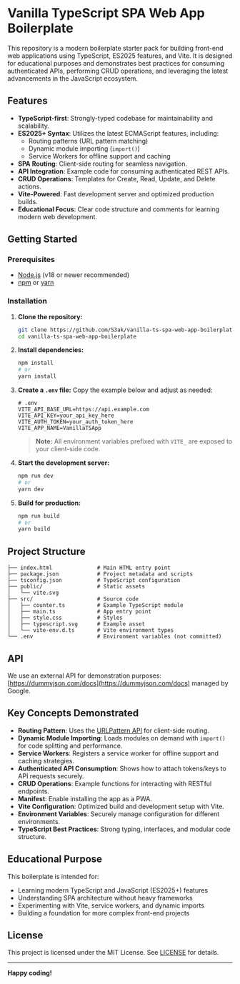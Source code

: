 # Vanilla TypeScript SPA Web App Boilerplate

This repository is a modern boilerplate starter pack for building front-end web applications using TypeScript, ES2025 features, and Vite. It is designed for educational purposes and demonstrates best practices for consuming authenticated APIs, performing CRUD operations, and leveraging the latest advancements in the JavaScript ecosystem.

## Features

- **TypeScript-first**: Strongly-typed codebase for maintainability and scalability.
- **ES2025+ Syntax**: Utilizes the latest ECMAScript features, including:
  - Routing patterns (URL pattern matching)
  - Dynamic module importing (`import()`)
  - Service Workers for offline support and caching
- **SPA Routing**: Client-side routing for seamless navigation.
- **API Integration**: Example code for consuming authenticated REST APIs.
- **CRUD Operations**: Templates for Create, Read, Update, and Delete actions.
- **Vite-Powered**: Fast development server and optimized production builds.
- **Educational Focus**: Clear code structure and comments for learning modern web development.

## Getting Started

### Prerequisites

- [Node.js](https://nodejs.org/) (v18 or newer recommended)
- [npm](https://www.npmjs.com/) or [yarn](https://yarnpkg.com/)

### Installation

1. **Clone the repository:**
   ```sh
   git clone https://github.com/S3ak/vanilla-ts-spa-web-app-boilerplate.git
   cd vanilla-ts-spa-web-app-boilerplate
   ```
2. **Install dependencies:**
   ```sh
   npm install
   # or
   yarn install
   ```
3. **Create a `.env` file:**
   Copy the example below and adjust as needed:

   ```env
   # .env
   VITE_API_BASE_URL=https://api.example.com
   VITE_API_KEY=your_api_key_here
   VITE_AUTH_TOKEN=your_auth_token_here
   VITE_APP_NAME=VanillaTSApp
   ```

   > **Note:** All environment variables prefixed with `VITE_` are exposed to your client-side code.

4. **Start the development server:**

   ```sh
   npm run dev
   # or
   yarn dev
   ```

5. **Build for production:**
   ```sh
   npm run build
   # or
   yarn build
   ```

## Project Structure

```
├── index.html              # Main HTML entry point
├── package.json            # Project metadata and scripts
├── tsconfig.json           # TypeScript configuration
├── public/                 # Static assets
│   └── vite.svg
├── src/                    # Source code
│   ├── counter.ts          # Example TypeScript module
│   ├── main.ts             # App entry point
│   ├── style.css           # Styles
│   ├── typescript.svg      # Example asset
│   └── vite-env.d.ts       # Vite environment types
└── .env                    # Environment variables (not committed)
```

## API

We use an external API for demonstration purposes: [https://dummyjson.com/docs](https://dummyjson.com/docs) managed by Google.

## Key Concepts Demonstrated

- **Routing Pattern**: Uses the [URLPattern API](https://developer.mozilla.org/en-US/docs/Web/API/URLPattern) for client-side routing.
- **Dynamic Module Importing**: Loads modules on demand with `import()` for code splitting and performance.
- **Service Workers**: Registers a service worker for offline support and caching strategies.
- **Authenticated API Consumption**: Shows how to attach tokens/keys to API requests securely.
- **CRUD Operations**: Example functions for interacting with RESTful endpoints.
- **Manifest**: Enable installing the app as a PWA.
- **Vite Configuration**: Optimized build and development setup with Vite.
- **Environment Variables**: Securely manage configuration for different environments.
- **TypeScript Best Practices**: Strong typing, interfaces, and modular code structure.

## Educational Purpose

This boilerplate is intended for:

- Learning modern TypeScript and JavaScript (ES2025+) features
- Understanding SPA architecture without heavy frameworks
- Experimenting with Vite, service workers, and dynamic imports
- Building a foundation for more complex front-end projects

## License

This project is licensed under the MIT License. See [LICENSE](LICENSE) for details.

---

**Happy coding!**
